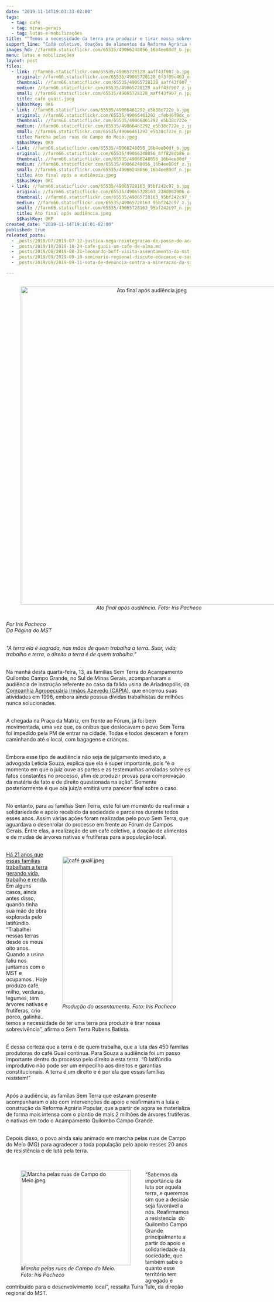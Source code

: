 ```yaml
---
date: "2019-11-14T19:03:33-02:00"
tags:
  - tag: café
  - tag: minas-gerais
  - tag: lutas-e-mobilizações
title: "“Temos a necessidade da terra pra produzir e tirar nossa sobrevivência”, afirma Sem Terra "
support_line: "Café coletivo, doações de alimentos da Reforma Agrária e marcha marcam o dia da audiência de instrução sobre o caso da falida unisa de Ariadnopólis"
images_hd: //farm66.staticflickr.com/65535/49066248056_16b4ee80df_b.jpg
menu: lutas e mobilizações
layout: post
files:
  - link: //farm66.staticflickr.com/65535/49065728128_aaff43f907_b.jpg
    original: //farm66.staticflickr.com/65535/49065728128_6f3f09c463_o.jpg
    thumbnail: //farm66.staticflickr.com/65535/49065728128_aaff43f907_t.jpg
    medium: //farm66.staticflickr.com/65535/49065728128_aaff43f907_z.jpg
    small: //farm66.staticflickr.com/65535/49065728128_aaff43f907_n.jpg
    title: café guaií.jpeg
    $$hashKey: 0K6
  - link: //farm66.staticflickr.com/65535/49066461292_e5b38c722e_b.jpg
    original: //farm66.staticflickr.com/65535/49066461292_cfeb46f9dc_o.jpg
    thumbnail: //farm66.staticflickr.com/65535/49066461292_e5b38c722e_t.jpg
    medium: //farm66.staticflickr.com/65535/49066461292_e5b38c722e_z.jpg
    small: //farm66.staticflickr.com/65535/49066461292_e5b38c722e_n.jpg
    title: Marcha pelas ruas de Campo do Meio.jpeg
    $$hashKey: 0K9
  - link: //farm66.staticflickr.com/65535/49066248056_16b4ee80df_b.jpg
    original: //farm66.staticflickr.com/65535/49066248056_8ff828db86_o.jpg
    thumbnail: //farm66.staticflickr.com/65535/49066248056_16b4ee80df_t.jpg
    medium: //farm66.staticflickr.com/65535/49066248056_16b4ee80df_z.jpg
    small: //farm66.staticflickr.com/65535/49066248056_16b4ee80df_n.jpg
    title: Ato final após a audiência.jpeg
    $$hashKey: 0KC
  - link: //farm66.staticflickr.com/65535/49065728163_95bf242c97_b.jpg
    original: //farm66.staticflickr.com/65535/49065728163_238d082906_o.jpg
    thumbnail: //farm66.staticflickr.com/65535/49065728163_95bf242c97_t.jpg
    medium: //farm66.staticflickr.com/65535/49065728163_95bf242c97_z.jpg
    small: //farm66.staticflickr.com/65535/49065728163_95bf242c97_n.jpg
    title: Ato final após audiência.jpeg
    $$hashKey: 0KF
created_date: "2019-11-14T19:16:01-02:00"
published: true
releated_posts:
  - _posts/2019/07/2019-07-12-justica-nega-reintegracao-de-posse-do-acampamento-quilombo-campo-grande.md
  - _posts/2019/10/2019-10-24-cafe-guaii-um-cafe-de-alma.md
  - _posts/2019/08/2019-08-31-leonardo-boff-visita-assentamento-do-mst-na-zona-da-mata-mineira.md
  - _posts/2019/09/2019-09-10-seminario-regional-discute-educacao-e-saude-em-minas-gerais.md
  - _posts/2019/09/2019-09-11-nota-de-denuncia-contra-a-mineracao-da-sam-norte-de-minas.md

---
```

<div style="text-align:center">
<figure class="image" style="display:inline-block"><img alt="Ato final após audiência.jpeg" height="867" src="//farm66.staticflickr.com/65535/49065728163_95bf242c97_b.jpg" width="700" />
<figcaption><em>Ato final ap&oacute;s audi&ecirc;ncia. Foto: Iris Pacheco</em></figcaption>
</figure>
</div>

<p><em>Por Iris Pacheco&nbsp;<br />
Da P&aacute;gina do MST</em><br />
&nbsp;</p>

<p><em>&quot;A terra ela &eacute; sagrada, nas m&atilde;os de quem trabalha a terra. Suor, vida, trabalho e terra, o direito a terra &eacute; de quem trabalha.&quot;</em><br />
&nbsp;</p>

<p>Na manh&atilde; desta quarta-feira, 13, as fam&iacute;lias Sem Terra do Acampamento Quilombo Campo Grande, no Sul de Minas Gerais, acompanharam a audi&ecirc;ncia de instru&ccedil;&atilde;o referente ao caso da falida usina de Ariadnop&oacute;lis, da <a href="http://www.mst.org.br/2019/11/11/em-minas-acampamento-quilombo-campo-grande-volta-a-ser-tema-de-audiencia.html" target="_blank">Companhia Agropecu&aacute;ria Irm&atilde;os Azevedo (CAPIA)</a>, que encerrou suas atividades em 1996, embora ainda possua d&iacute;vidas trabalhistas de milh&otilde;es nunca solucionadas.&nbsp;&nbsp;<br />
&nbsp;</p>

<p>A chegada na Pra&ccedil;a da Matriz, em frente ao F&oacute;rum, j&aacute; foi bem movimentada, uma vez que, os onibus que deslocavam o povo Sem Terra foi impedido pela PM de entrar na cidade. Todas e todos desceram e foram caminhando at&eacute; o local, com bagagens e crian&ccedil;as.<br />
&nbsp;</p>

<p>Embora esse tipo de audi&ecirc;ncia n&atilde;o seja de julgamento imediato, a advogada Let&iacute;cia Souza, explica que ela &eacute; super importante, pois &ldquo;&eacute; o momento em que o juiz ouve as partes e as testemunhas arroladas sobre os fatos constantes no processo, afim de produzir provas para comprova&ccedil;&atilde;o da mat&eacute;ria de fato e de direito questionada na a&ccedil;&atilde;o&rdquo;. Somente posteriormente &eacute; que o/a juiz/a emitir&aacute; uma parecer final sobre o caso.<br />
&nbsp;</p>

<p>No entanto, para as fam&iacute;lias Sem Terra, este foi um momento de reafirmar a solidariedade e apoio recebido da sociedade e parceiros durante todos esses anos. Assim v&aacute;rias a&ccedil;&otilde;es foram realizadas pelo povo Sem Terra, que aguardava o desenrolar do processo em frente ao F&oacute;rum de Campos Gerais. Entre elas, a realiza&ccedil;&atilde;o de um caf&eacute; coletivo, a doa&ccedil;&atilde;o de alimentos e de mudas de &aacute;rvores nativas e frut&iacute;feras para a popula&ccedil;&atilde;o local.&nbsp;<br />
&nbsp;</p>

<figure class="image" style="float:right"><img alt="café guaií.jpeg" height="400" src="//farm66.staticflickr.com/65535/49065728128_aaff43f907_b.jpg" width="300" />
<figcaption><em>Produ&ccedil;&atilde;o do assentamento. Foto: Iris Pacheco</em></figcaption>
</figure>

<p><a href="http://www.mst.org.br/2019/11/11/em-minas-acampamento-quilombo-campo-grande-volta-a-ser-tema-de-audiencia.html" target="_blank">H&aacute; 21 anos que essas fam&iacute;lias trabalham a terra gerando vida, trabalho e renda</a>. Em alguns casos, ainda antes disso, quando tinha sua m&atilde;o de obra explorada pelo latif&uacute;ndio. &ldquo;Trabalhei nessas terras desde os meus oito anos. Quando a usina faliu nos juntamos com o MST e ocupamos . Hoje produzo caf&eacute;, milho, verduras, legumes, tem &aacute;rvores nativas e frut&iacute;feras, crio porco, galinha.. temos a necessidade de ter uma terra pra produzir e tirar nossa sobreviv&ecirc;ncia&rdquo;, afirma o Sem Terra Rubens Batista.&nbsp;<br />
&nbsp;</p>

<p>&Eacute; dessa certeza que a terra &eacute; de quem trabalha, que a luta das 450 fam&iacute;lias produtoras do caf&eacute; Guai&iacute; continua. Para Souza a audi&ecirc;ncia foi um passo importante dentro do processo pelo direito a esta terra. &ldquo;O latif&uacute;ndio improdutivo n&atilde;o pode ser um empecilho aos direitos e garantias constitucionais. A terra &eacute; um direito e &eacute; por ela que essas fam&iacute;lias resistem!&rdquo;&nbsp;<br />
&nbsp;</p>

<p>Ap&oacute;s a audi&ecirc;ncia, as fam&iacute;las Sem Terra que estavam presente acompanharam o ato com interven&ccedil;&otilde;es de apoio e reafirmaram a luta e constru&ccedil;&atilde;o da Reforma Agr&aacute;ria Popular, que a partir de agora se materializa de forma mais intensa com o plantio de mais 2 milh&otilde;es de &aacute;rvores frut&iacute;feras e nativas em todo o Acampamento Quilombo Campo Grande.&nbsp;<br />
&nbsp;</p>

<p>Depois disso, o povo ainda saiu animado em marcha pelas ruas de Campo do Meio (MG) para agradecer a toda popula&ccedil;&atilde;o pelo apoio nesses 20 anos de resist&ecirc;ncia e de luta pela terra.&nbsp;<br />
&nbsp;</p>

<figure class="image" style="float:left"><img alt="Marcha pelas ruas de Campo do Meio.jpeg" height="259" src="//farm66.staticflickr.com/65535/49066461292_e5b38c722e_b.jpg" width="300" />
<figcaption><em>Marcha pelas ruas de Campo do Meio.<br />
Foto: Iris Pacheco</em></figcaption>
</figure>

<p><br />
&ldquo;Sabemos da import&acirc;ncia da luta por aquela terra, e queremos sim que a decis&atilde;o seja favor&aacute;vel a n&oacute;s. Reafirmamos a resistencia&nbsp; do Quilombo Campo Grande principalmente a partir do apoio e solidariedade da sociedade, que tamb&eacute;m sabe o quanto esse territ&oacute;rio tem agregado e contribu&iacute;do para o desenvolvimento local&rdquo;, ressalta Tu&iacute;ra Tule, da dire&ccedil;&atilde;o regional do MST.</p>
